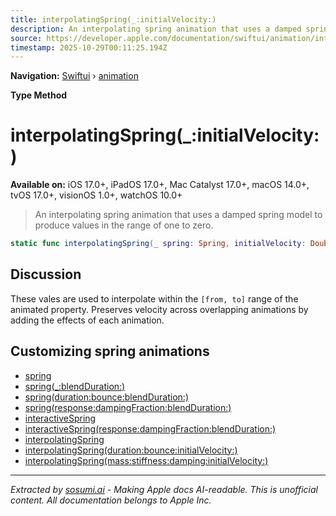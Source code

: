 ```yaml
---
title: interpolatingSpring(_:initialVelocity:)
description: An interpolating spring animation that uses a damped spring model to produce values in the range of one to zero.
source: https://developer.apple.com/documentation/swiftui/animation/interpolatingspring(_:initialvelocity:)
timestamp: 2025-10-29T00:11:25.194Z
---
```


**Navigation:** [Swiftui](/documentation/swiftui) › [animation](/documentation/swiftui/animation)

**Type Method**

# interpolatingSpring(_:initialVelocity:)

**Available on:** iOS 17.0+, iPadOS 17.0+, Mac Catalyst 17.0+, macOS 14.0+, tvOS 17.0+, visionOS 1.0+, watchOS 10.0+

> An interpolating spring animation that uses a damped spring model to produce values in the range of one to zero.

```swift
static func interpolatingSpring(_ spring: Spring, initialVelocity: Double = 0.0) -> Animation
```

## Discussion

These vales are used to interpolate within the `[from, to]` range of the animated property. Preserves velocity across overlapping animations by adding the effects of each animation.

## Customizing spring animations

- [spring](/documentation/swiftui/animation/spring)
- [spring(_:blendDuration:)](/documentation/swiftui/animation/spring(_:blendduration:))
- [spring(duration:bounce:blendDuration:)](/documentation/swiftui/animation/spring(duration:bounce:blendduration:))
- [spring(response:dampingFraction:blendDuration:)](/documentation/swiftui/animation/spring(response:dampingfraction:blendduration:))
- [interactiveSpring](/documentation/swiftui/animation/interactivespring)
- [interactiveSpring(response:dampingFraction:blendDuration:)](/documentation/swiftui/animation/interactivespring(response:dampingfraction:blendduration:))
- [interpolatingSpring](/documentation/swiftui/animation/interpolatingspring)
- [interpolatingSpring(duration:bounce:initialVelocity:)](/documentation/swiftui/animation/interpolatingspring(duration:bounce:initialvelocity:))
- [interpolatingSpring(mass:stiffness:damping:initialVelocity:)](/documentation/swiftui/animation/interpolatingspring(mass:stiffness:damping:initialvelocity:))

---

*Extracted by [sosumi.ai](https://sosumi.ai) - Making Apple docs AI-readable.*
*This is unofficial content. All documentation belongs to Apple Inc.*
